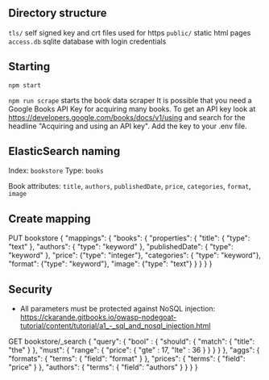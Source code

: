## Directory structure

`tls/` self signed key and crt files used for https
`public/` static html pages
`access.db` sqlite database with login credentials


## Starting

`npm start`

`npm run scrape` starts the book data scraper
It is possible that you need a Google Books API Key for acquiring many books. To
get an API key look at https://developers.google.com/books/docs/v1/using and search
for the headline "Acquiring and using an API key". Add the key to your .env file.


## ElasticSearch naming
Index: `bookstore`
Type: `books`

Book attributes:
`title`, `authors`, `publishedDate`, `price`, `categories`, `format`, `image`


## Create mapping

PUT bookstore
{
  "mappings": {
    "books": {
      "properties": {
        "title":    { "type": "text"  },
        "authors":  { "type": "keyword"  },
        "publishedDate":      { "type": "keyword" },
        "price": {"type": "integer"},
        "categories": { "type": "keyword"},
        "format": {"type": "keyword"},
        "image": {"type": "text"}
      }
    }
  }
}


## Security

* All parameters must be protected against NoSQL injection: https://ckarande.gitbooks.io/owasp-nodegoat-tutorial/content/tutorial/a1_-_sql_and_nosql_injection.html


GET bookstore/_search
{
 "query": {
    "bool" : {
      "should": {
        "match": {
          "title": "the"
        }
      },
      "must": {
        "range": {
          "price": {
          "gte" : 17,
          "lte" : 36
      }
    }
      }
    }
  },
  "aggs": {
    "formats": {
      "terms": {
         "field": "format"
       }
    },
    "prices": {
      "terms": {
         "field": "price"
       }
    },
    "authors": {
      "terms": {
         "field": "authors"
       }
    }
  }
}
